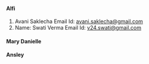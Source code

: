 #### Alfi 
1. Avani Saklecha
   Email Id: avani.saklecha@gmail.com
2. Name: Swati Verma
   Email Id: v24.swati@gmail.com

#### Mary Danielle

#### Ansley
